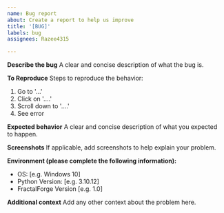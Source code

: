 ```yaml
---
name: Bug report
about: Create a report to help us improve
title: '[BUG]'
labels: bug
assignees: Razee4315

---
```


**Describe the bug**
A clear and concise description of what the bug is.

**To Reproduce**
Steps to reproduce the behavior:
1. Go to '...'
2. Click on '....'
3. Scroll down to '....'
4. See error

**Expected behavior**
A clear and concise description of what you expected to happen.

**Screenshots**
If applicable, add screenshots to help explain your problem.

**Environment (please complete the following information):**
 - OS: [e.g. Windows 10]
 - Python Version: [e.g. 3.10.12]
 - FractalForge Version [e.g. 1.0]

**Additional context**
Add any other context about the problem here.
